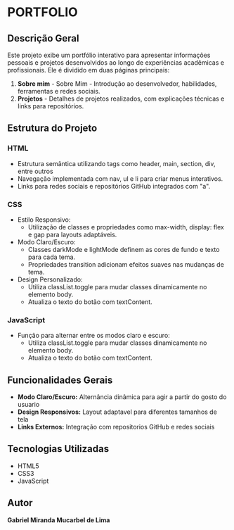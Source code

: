 # PORTFOLIO

## Descrição Geral
Este projeto exibe um portfólio interativo para apresentar informações pessoais e projetos desenvolvidos ao longo de experiências acadêmicas e profissionais. Ele é dividido em duas páginas principais:

1. **Sobre mim** - Sobre Mim - Introdução ao desenvolvedor, habilidades, ferramentas e redes sociais.
2. **Projetos** - Detalhes de projetos realizados, com explicações técnicas e links para repositórios.

## Estrutura do Projeto 
### HTML
- Estrutura semântica utilizando tags como header, main, section, div, entre outros
- Navegação implementada com nav, ul e li para criar menus interativos.
- Links para redes sociais e repositórios GitHub integrados com "a".

### CSS
- Estilo Responsivo:
    - Utilização de classes e propriedades como max-width, display: flex e gap para layouts adaptáveis.
- Modo Claro/Escuro:
    - Classes darkMode e lightMode definem as cores de fundo e texto para cada tema.
    - Propriedades transition adicionam efeitos suaves nas mudanças de tema.
- Design Personalizado: 
    - Utiliza classList.toggle para mudar classes dinamicamente no elemento body.
    - Atualiza o texto do botão com textContent.

### JavaScript
- Função para alternar entre os modos claro e escuro:
    - Utiliza classList.toggle para mudar classes dinamicamente no elemento body.
    - Atualiza o texto do botão com textContent.


## Funcionalidades Gerais
- **Modo Claro/Escuro:** Alternância dinâmica para agir a partir do gosto do usuario
- **Design Responsivos:** Layout adaptavel para diferentes tamanhos de tela
- **Links Externos:** Integração com repositorios GitHub e redes sociais


## Tecnologias Utilizadas
- HTML5
- CSS3
- JavaScript

## Autor
**Gabriel Miranda Mucarbel de Lima**
